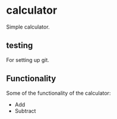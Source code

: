 # calculator
Simple calculator.

## testing
For setting up git.

## Functionality
Some of the functionality of the calculator:
+   Add
+   Subtract